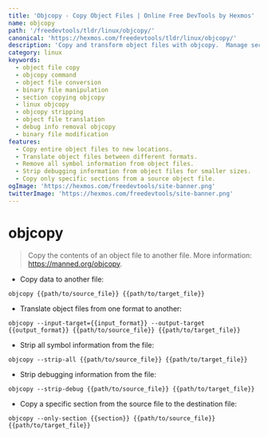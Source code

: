 ```yaml
---
title: 'Objcopy - Copy Object Files | Online Free DevTools by Hexmos'
name: objcopy
path: '/freedevtools/tldr/linux/objcopy/'
canonical: 'https://hexmos.com/freedevtools/tldr/linux/objcopy/'
description: 'Copy and transform object files with objcopy.  Manage sections, strip debugging info, and convert between formats. Free online tool, no registration required.'
category: linux
keywords:
  - object file copy
  - objcopy command
  - object file conversion
  - binary file manipulation
  - section copying objcopy
  - linux objcopy
  - objcopy stripping
  - object file translation
  - debug info removal objcopy
  - binary file modification
features:
  - Copy entire object files to new locations.
  - Translate object files between different formats.
  - Remove all symbol information from object files.
  - Strip debugging information from object files for smaller sizes.
  - Copy only specific sections from a source object file.
ogImage: 'https://hexmos.com/freedevtools/site-banner.png'
twitterImage: 'https://hexmos.com/freedevtools/site-banner.png'
---
```


# objcopy

> Copy the contents of an object file to another file.
> More information: <https://manned.org/objcopy>.

- Copy data to another file:

`objcopy {{path/to/source_file}} {{path/to/target_file}}`

- Translate object files from one format to another:

`objcopy --input-target={{input_format}} --output-target {{output_format}} {{path/to/source_file}} {{path/to/target_file}}`

- Strip all symbol information from the file:

`objcopy --strip-all {{path/to/source_file}} {{path/to/target_file}}`

- Strip debugging information from the file:

`objcopy --strip-debug {{path/to/source_file}} {{path/to/target_file}}`

- Copy a specific section from the source file to the destination file:

`objcopy --only-section {{section}} {{path/to/source_file}} {{path/to/target_file}}`
